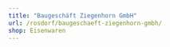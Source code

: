 ```yaml
---
title: "Baugeschäft Ziegenhorn GmbH"
url: /rosdorf/baugeschaeft-ziegenhorn-gmbh/
shop: Eisenwaren
---
```

